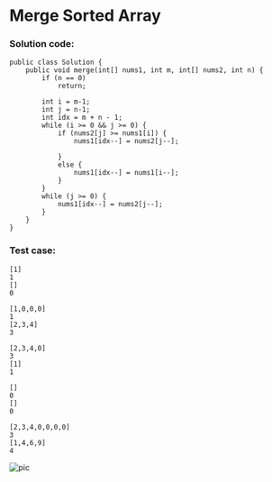# Merge Sorted Array
### Solution code:
```
public class Solution {
    public void merge(int[] nums1, int m, int[] nums2, int n) {
        if (n == 0)
            return;
            
        int i = m-1;
        int j = n-1;
        int idx = m + n - 1;
        while (i >= 0 && j >= 0) {
            if (nums2[j] >= nums1[i]) {
                nums1[idx--] = nums2[j--];
                
            }
            else {
                nums1[idx--] = nums1[i--];
            }
        }
        while (j >= 0) {
            nums1[idx--] = nums2[j--];
        }
    }
}
```

### Test case:
```
[1]
1
[]
0
```
```
[1,0,0,0]
1
[2,3,4]
3
```
```
[2,3,4,0]
3
[1]
1
```
```
[]
0
[]
0
```
```
[2,3,4,0,0,0,0]
3
[1,4,6,9]
4
```

![pic](https://github.com/hpnhxxwn/cs501/blob/master/week2/%E5%B1%8F%E5%B9%95%E5%BF%AB%E7%85%A7%202017-06-10%20%E4%B8%8B%E5%8D%8811.09.17.png?raw=true)
